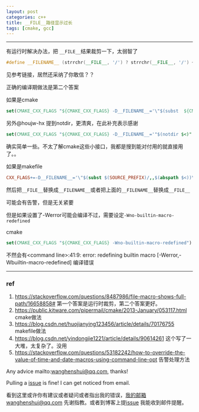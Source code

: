 ```yaml
---
layout: post
categories: c++
title: __FILE__路径显示过长
tags: [cmake, gcc]
---
```


  

---

有运行时解决办法，把 `__FILE__`结果裁剪一下，太弱智了

```c++
#define __FILENAME__ (strrchr(__FILE__, '/') ? strrchr(__FILE__, '/') + 1 : __FILE__)
```

见参考链接，居然还采纳了你敢信？？

正确的编译期做法是第二个答案



如果是cmake

```cmake
set(CMAKE_CXX_FLAGS "${CMAKE_CXX_FLAGS} -D__FILENAME__='\"$(subst  ${CMAKE_SOURCE_DIR}/,,$(abspath $<))\"'")
```


另外@houjw-hx 提到notdir，更清爽，在此补充表示感谢

```cmake
set(CMAKE_CXX_FLAGS "${CMAKE_CXX_FLAGS} -D__FILENAME__='"$(notdir $<)"'")
```
确实简单一些。不太了解cmake这些小接口，我都是搜到能对付用的就直接用了。。

如果是makefile

```makefile
CXX_FLAGS+=-D__FILENAME__='\"$(subst $(SOURCE_PREFIX)/,,$(abspath $<))\"'"
```

然后把`__FILE__`替换成`__FILENAME__`或者把上面的`__FILENAME__`替换成`__FILE__`

可能会有告警，但是无关紧要

但是如果设置了-Werror可能会编译不过，需要设定`-Wno-builtin-macro-redefined`



cmake

```cmake
set(CMAKE_CXX_FLAGS "${CMAKE_CXX_FLAGS} -Wno-builtin-macro-redefined")
```



不然会有\<command line\>:41:9: error: redefining builtin macro [-Werror,-Wbuiltin-macro-redefined] 编译错误





----

### ref

1. https://stackoverflow.com/questions/8487986/file-macro-shows-full-path/16658858# 第一个答案是运行时裁剪，第二个答案更好。
2. https://public.kitware.com/pipermail/cmake/2013-January/053117.html cmake做法
3. https://blog.csdn.net/huojianying123456/article/details/70176755  makefile做法
4. https://blog.csdn.net/yindongjie1221/article/details/90614261 这个写了一大堆，太复杂了。没用
5. https://stackoverflow.com/questions/53182242/how-to-override-the-value-of-time-and-date-macros-using-command-line-opt 告警处理方法



Any advice mailto:wanghenshui@qq.com, thanks! 

Pulling a [issue](https://github.com/wanghenshui/wanghenshui.github.io/issues/new) is fine! I can get noticed from email.

看到这里或许你有建议或者疑问或者指出我的错误，我的邮箱wanghenshui@qq.com 先谢指教。或者到博客上提[issue](https://github.com/wanghenshui/wanghenshui.github.io/issues/new) 我能收到邮件提醒。
